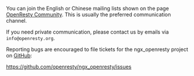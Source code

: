 <!---
    @title         Contact Us
    @creator       Yichun Zhang
    @created       2011-06-21 04:14 GMT
    @modifier      YichunZhang
    @modified      2015-12-29 22:35 GMT
    @changes       23
--->

You can join the English or Chinese mailing lists shown on the page [OpenResty Community](community/). This is usually the preferred communication channel.

If you need private communication, please contact us by emails via `info@openresty.org`.

Reporting bugs are encouraged to file tickets for the ngx_openresty project on [GitHub](github/):

https://github.com/openresty/ngx_openresty/issues
